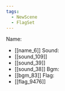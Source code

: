 ```yaml
---
tags:
  - NewScene
  - FlagSet
---
```

Name:
- [[name_6]]
Sound:
- [[sound_109]]
- [[sound_39]]
- [[sound_38]]
Bgm:
- [[bgm_83]]
Flag:
- [[flag_9476]]
